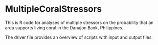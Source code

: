 # MultipleCoralStressors

This is R code for analyses of multiple stressors on the probability that an area supports living coral in the Danajon Bank, Philippines.

The driver file provides an overview of scripts with input and output files.
